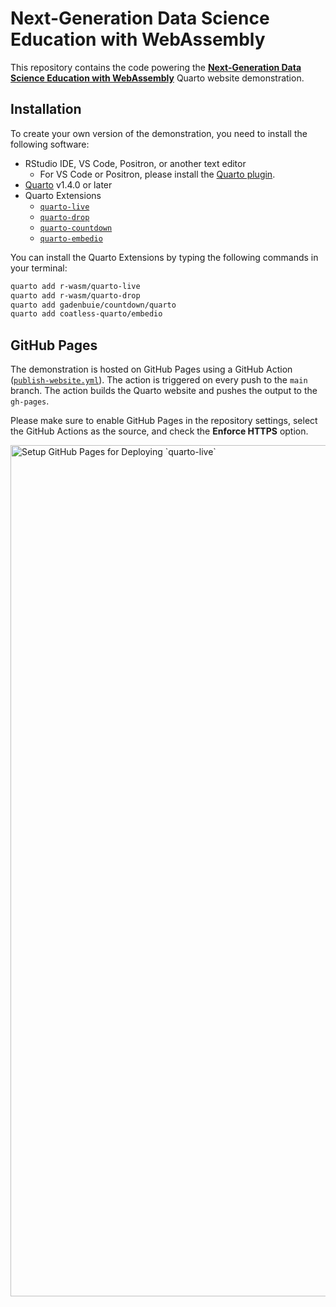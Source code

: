 # Next-Generation Data Science Education with WebAssembly

This repository contains the code powering the **[Next-Generation Data Science Education with WebAssembly](https://tutorials.thecoatlessprofessor.com/next-gen-data-science-education-wasm/)** Quarto website demonstration.

## Installation

To create your own version of the demonstration, you need to install the following software:

- RStudio IDE, VS Code, Positron, or another text editor
  - For VS Code or Positron, please install the [Quarto plugin](https://open-vsx.org/extension/quarto/quarto).
- [Quarto](https://quarto.org) v1.4.0 or later
- Quarto Extensions
  - [`quarto-live`](https://r-wasm.github.io/quarto-live/)
  - [`quarto-drop`](https://github.com/r-wasm/quarto-drop)
  - [`quarto-countdown`](https://github.com/gadenbuie/countdown/tree/main/quarto)
  - [`quarto-embedio`](https://github.com/coatless-quarto/embedio)

You can install the Quarto Extensions by typing the following commands in your terminal:

```bash
quarto add r-wasm/quarto-live
quarto add r-wasm/quarto-drop
quarto add gadenbuie/countdown/quarto
quarto add coatless-quarto/embedio
```

## GitHub Pages

The demonstration is hosted on GitHub Pages using a GitHub Action ([`publish-website.yml`](.github/workflows/publish-website.yml)). The action is triggered on every push to the `main` branch. The action builds the Quarto website and pushes the output to the `gh-pages`. 

Please make sure to enable GitHub Pages in the repository settings, select the GitHub Actions as the source,
and check the **Enforce HTTPS** option.

<img width="1362" alt="Setup GitHub Pages for Deploying `quarto-live`" src="https://github.com/user-attachments/assets/5c47f7a6-64ba-45f2-b3cf-2303fb801579">
